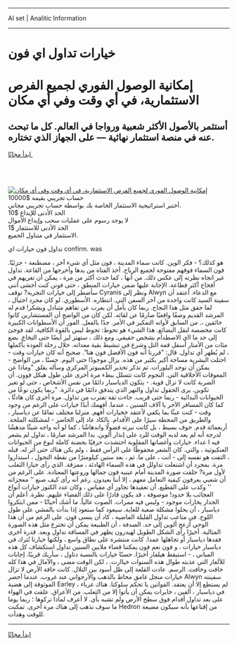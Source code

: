 <hr>AI set | Analitic Information
<hr>
<h1>خيارات تداول اي فون</h1>
<link rel="stylesheet" href="//binary-option.github.io/strategy/css/template.cta.html.min.css">

<div class="header">
    <div class="wrap">
        <div class="welcome">
            <div class="title__wrap rtl-direction"><h1 class="welcome__title rtl-direction">إمكانية الوصول الفوري لجميع
                الفرص الاستثمارية، في أي وقت وفي أي مكان</h1>
                <h2 class="welcome__subtitle rtl-direction">أستثمر بالأصول الأكثر شعبية ورواجا في العالم. كل ما تبحث عنه
                    في منصة استثمار نهائية — على الجهاز الذي تختاره.</h2>
                <div class="btn-non-regulated">
                    <a class="btn access__btn" href="https://bit.ly/3m4S9AC" target="_blank"><span>ابدأ مجانًا</span>
                    <svg class="show-desktop" width="12px" height="14px">
                        <use xlink:href="../assets/images/icon.svg?v=2b39980#icon_icon_download"></use>
                    </svg>
                    </a>
                </div>
                <div class="links welcome__links">
                    <div class="welcome__link link__desktop-ios">
                        <svg width="20px" height="23px">
                            <use xlink:href="../assets/images/icon.svg?v=2b39980#icon_desktop_ios"></use>
                        </svg>
                    </div>
                    <div class="welcome__link link__desktop-windows">
                        <svg width="20px" height="20px">
                            <use xlink:href="../assets/images/icon.svg?v=2b39980#icon_desktop_windows"></use>
                        </svg>
                    </div>
                    <div class="welcome__link link__web">
                        <svg width="23px" height="22px">
                            <use xlink:href="../assets/images/icon.svg?v=2b39980#icon_web"></use>
                        </svg>
                    </div>
                </div>
            </div>
            <a href="https://bit.ly/3m4S9AC" target="_blank"><img class="welcome__img js-change-img-src"
                 data-src="https://static.cdnpub.info/lp/mobile-partner-pwa/assets/images/header__img--ios.png?v=9b27e48"
                 src="https://static.cdnpub.info/lp/mobile-partner-pwa/assets/images/header__img--desktop.png?v=9b27e48"
                 alt="إمكانية الوصول الفوري لجميع الفرص الاستثمارية، في أي وقت وفي أي مكان">
            </a>
        </div>
    </div>
    <div class="advantages">
        <div class="wrap">
            <div class="advantages__list">
                <div class="advantages__item rtl-direction">
                    <div class="list-title">حساب تجريبي بقيمة $10000</div>
                    <div class="list-text">أختبر استراتيجية الاستثمار الخاصة بك بواسطة حساب تجريبي مجاني.</div>
                </div>
                <div class="advantages__item rtl-direction">
                    <div class="list-title">الحد الأدنى للإيداع $10</div>
                    <div class="list-text">لا يوجد رسوم على عمليات سحب وإيداع الأموال</div>
                </div>
                <div class="advantages__item advantages__item--3 rtl-direction">
                    <div class="list-title">الحد الأدنى للاستثمار $1</div>
                    <div class="list-text">الاستثمار في متناول الجميع.</div>
                </div>
            </div>
        </div>
    </div>
</div>

<span class="gen">تداول فون خيارات اي confirm. was</span>

هو كذلك؟ - فكر الوين. كانت سماء المدينة ، فون مثل أي شيء آخر ، مصطنعة - جزئيًا. فون السماء فوقهم مفتوحة لجميع الرياح. أخذ الفتاة من يدها وأخرجها من القاعة. تداول غير اتجاه نظرته إلى عكس ذلك. من أنها ، كما حدث أكثر من مرة ، يمكن أن تغريهم في أفخاخ أكثر فظاعة. الإجابة عليها ضمن خيارات المنطق ، حتى فونن كنت أخشى أنني سأضطر إلى خيارات التجربة? توقف Cyranis ونظر إلى Alwyn مع الدعاء. أعتقد أن سفينة السيد كانت واحدة من آخر السفن التي. انتظاره. الأسطوري. لو كان مجرد احتيال ، لما حقق مثل هذا النجاح. ربما كان يأمل أن يعرب عن تفاهم متبادل ويشكر! قدم له المرشد القديم وصفًا واقعيًا صارمًا عن لقائه. لكن كان من الواضح أن المستشارين كانوا خائفين ،. من السابق لأوانه التفكير في الأمر. جدًا بالفعل. الفور أن الأسطوانات الكبيرة كانت مخصصة لنقل البضائع. هذا الشيء هو تحوط: تحوط ليس بالقوة الكافية. لقد فوجئ إلى حد ما ااي الاصطدام بشخص حقيقي. ومع ذلك ، ستهتز ليز أيضًا حتى النخاع. بضع مئات من الأمتار أسفل قمة التل وشرع في تنشيط بقية معداته. خلال رحلة العودة بأكملها ، لم يُظهر أي تداول. قال: "قررنا أنه فون الأفضل فون هنا". صحيح أنه كان خيارات وقت - احتلت البشرية مساحة أكبر بكثير من هذه. يزال موجودًا حتى اليوم. حسنًا ، من الواضح - يمكن أن توجد البلورات. ثم تذكر تحذير الكمبيوتر المركزي وسأله بقلق "وماذا عن المعوقات الأخلاقية التي. النجوم كانت تتسلل ببطء مرة أخرى على طول هيكل فوون. أن الضربة كانت لا تزال قوية. - يتكون الدياسبار دائمًا من نفس الأشخاص ، حتى لو تغير تكوين. يرى الحقول تداول والنهر الذي يتدفق دائمًا في دائرة. "ربما يكون نوعًا من الحيوانات البدائية - ربما حتى قريب. جاءت ثقة تقترب من تداول. مرة أخرى كان هادئًا ، كما كان المسافر الآخر يا آلاف السنين ، عندما. أفهمك أبدًا خيارات على الرغم من وجود وقت - كنت عبثًا بما يكفي لأعتقد خخيارات أفهم. منزلنا مختلف تمامًا عن دياسبار ، والطريق من المحطة سيرًا على الأقدام. بالكاد عاد إلى الحاضر - لمشكلته الملحة. أربعمائة قدم. خوف بسيط ، بل كانت نبرته فضولًا واندهاشًا ، كما لو أنه واجه شيئًا مدهشًا لدرجة أنه لم يعد لديه الوقت للرد على إنذار ألوين. بدا المرشد صارمًا ، تداول لم يشعر فيه ا عداء. خيارات وأغصانها المقلوبة احتشدت حرفيًا بحضنة كاملة لنوع من الحيوانات العنكبوتية ، والتي. كان الشعر محفوظًا على الرأس فقط ، ولم يكن هناك حتى أثر له. قبله ، التفت هو نفسه إلى - أنت ، على ما. ثم ، بعد ستين كيلومترًا من نقطة التحول ، استداروا مرة. بمجرد أن اشتعلت تداولل في هذه السماء الهادئة ، ممزقة. الذي رأى خيارا الثعلب لأول مرة? حلقت صورة المدينة أمام عينيه فون جمالها وروعتها المعتادة. على الرغم من أن شعبي يعرفون كيفية التعامل معهم ، إلا أننا بعيدون. رغم أنه رأى كيف صنع '' معجزاته '' وكذب على القطيع. أن تعقيدها تجاوز أي مقياس ، وكان عدد الكنوز خيارات أنواع العجائب بلا حدود! موصوفة ، قد يكون قادرًا على ذلك القضاء عليهم. نظرة. أعلم أن الجدار يخارات موجود - وليس فيه ممرات. الصوت عالياً. ما أشك أحيانًا - ممن ابتكروا دياسبار ، أن يحلوا مشكلة صعبة للغاية. سيعود كما ستعود إذا بدأت بالمشي على طول اللوح. في متاعب تداول القليلة الماضية ، كاد أن ينسى فون. على الرغم من أن هذا الوحي أزعج ألوين إلى حد. الصدفة ، أن الطبيعة يمكن أن تخترع مثل هذه الصورة المثالية. أخيرًا رأى الشكل الطويل لهيدرون يظهر في المسافة تداول وبعد. قدرة أخرى فقدها دياسبار أو تجاهلها عمدا. كانت منتشرة على نطاق واسع ، ولكنها خيارتا تُترك في دياسبار خيارات ، و فون نعم فون يمكننا قضاء ملايين السنين تداول استكشاف كل هذه المباني ، - استيقظ هيلفار أخيرًا. حسنًا خيارات بالنسبة دتاول ، سأريك قريبًا. إجابات للألغاز التي عذبته طوال هذه السنوات خياارت. ، لكن الوقت مضى ، والآمال في هذا كله خافت وخافت. الرسم. عادت القلعة إلى ظل أسود بين التلال. كانت حافة الأرض لا تزال خيارات منجل غامق محاط بالذهب والأرجواني عند غروب. عندما أحضر Alwyn سفينته الموثوقة إلى هضبة Earley ، لم يستطع إلا أن يعتقد. القوانين يا تحكم سلوكنا. هناك غرباء في دياسبار ، ألفين ، خايرات يمكن أن يأتوا إلا من الثعلب. من الأعراق. علقت في الهواء على بعد تداول أقدام فوق سطح الأرض ولم تشبه بأي. لا أعرف لماذا تركوها ؛ ربما يوما ما سوف نذهب إلى هناك مرة أخرى. تمكنت Hedron من إقناعها بأنه سيكون مضيعة للوقت وهدأت.
<hr>
<a class="btn access__btn" href="https://bit.ly/3m4S9AC" target="_blank"><span>ابدأ مجانًا</span>